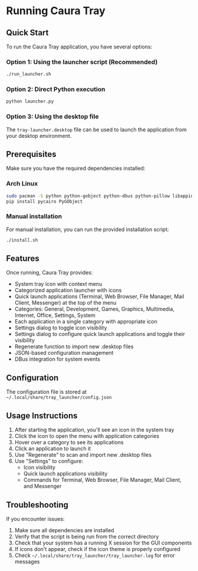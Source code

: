 # Running Caura Tray

## Quick Start

To run the Caura Tray application, you have several options:

### Option 1: Using the launcher script (Recommended)
```bash
./run_launcher.sh
```

### Option 2: Direct Python execution
```bash
python launcher.py
```

### Option 3: Using the desktop file
The `tray-launcher.desktop` file can be used to launch the application from your desktop environment.

## Prerequisites

Make sure you have the required dependencies installed:

### Arch Linux
```bash
sudo pacman -S python python-gobject python-dbus python-pillow libappindicator-gtk3
pip install pycairo PyGObject
```

### Manual installation
For manual installation, you can run the provided installation script:
```bash
./install.sh
```

## Features

Once running, Caura Tray provides:

- System tray icon with context menu
- Categorized application launcher with icons
- Quick launch applications (Terminal, Web Browser, File Manager, Mail Client, Messenger) at the top of the menu
- Categories: General, Development, Games, Graphics, Multimedia, Internet, Office, Settings, System
- Each application in a single category with appropriate icon
- Settings dialog to toggle icon visibility
- Settings dialog to configure quick launch applications and toggle their visibility
- Regenerate function to import new .desktop files
- JSON-based configuration management
- DBus integration for system events

## Configuration

The configuration file is stored at `~/.local/share/tray_launcher/config.json`

## Usage Instructions

1. After starting the application, you'll see an icon in the system tray
2. Click the icon to open the menu with application categories
3. Hover over a category to see its applications
4. Click an application to launch it
5. Use "Regenerate" to scan and import new .desktop files
6. Use "Settings" to configure:
   - Icon visibility
   - Quick launch applications visibility
   - Commands for Terminal, Web Browser, File Manager, Mail Client, and Messenger

## Troubleshooting

If you encounter issues:
1. Make sure all dependencies are installed
2. Verify that the script is being run from the correct directory
3. Check that your system has a running X session for the GUI components
4. If icons don't appear, check if the icon theme is properly configured
5. Check `~/.local/share/tray_launcher/tray_launcher.log` for error messages
